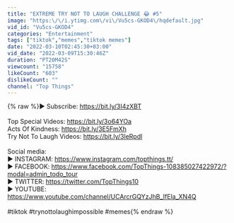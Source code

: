 ```yaml
---
title: "EXTREME TRY NOT TO LAUGH CHALLENGE 😂 #5"
image: "https:\/\/i.ytimg.com\/vi\/Vu5cs-GKOD4\/hqdefault.jpg"
vid_id: "Vu5cs-GKOD4"
categories: "Entertainment"
tags: ["tiktok","memes","tiktok memes"]
date: "2022-03-10T02:45:30+03:00"
vid_date: "2022-03-09T15:30:46Z"
duration: "PT20M42S"
viewcount: "15758"
likeCount: "603"
dislikeCount: ""
channel: "Top Things"
---
```

{% raw %}► Subscribe: <a rel="nofollow" target="blank" href="https://bit.ly/3I4zXBT">https://bit.ly/3I4zXBT</a><br /><br />Top Special Videos: <a rel="nofollow" target="blank" href="https://bit.ly/3o64YOa">https://bit.ly/3o64YOa</a><br />Acts Of Kindness: <a rel="nofollow" target="blank" href="https://bit.ly/3E5FmXh">https://bit.ly/3E5FmXh</a><br />Try Not To Laugh Videos: <a rel="nofollow" target="blank" href="https://bit.ly/3leRpdl">https://bit.ly/3leRpdl</a><br /><br />Social media:<br />► INSTAGRAM: <a rel="nofollow" target="blank" href="https://www.instagram.com/topthings.tt/">https://www.instagram.com/topthings.tt/</a><br />► FACEBOOK: <a rel="nofollow" target="blank" href="https://www.facebook.com/TopThings-108385027422972/?modal=admin_todo_tour">https://www.facebook.com/TopThings-108385027422972/?modal=admin_todo_tour</a><br />► TWITTER: <a rel="nofollow" target="blank" href="https://twitter.com/TopThings10">https://twitter.com/TopThings10</a><br />► YOUTUBE: <a rel="nofollow" target="blank" href="https://www.youtube.com/channel/UCArcrGQYzJhB_IfEla_XN4Q">https://www.youtube.com/channel/UCArcrGQYzJhB_IfEla_XN4Q</a><br /><br />#tiktok #trynottolaughimpossible #memes{% endraw %}
